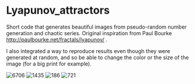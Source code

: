 # Lyapunov_attractors
Short code that generates beautiful images from pseudo-random number generation and chaotic series.
Original inspiration from Paul Bourke http://paulbourke.net/fractals/lyapunov/ .

I also integrated a way to reproduce results even though they were generated at random, and so be able to change the color or the size of the image (for a big print for example).

![6706](https://user-images.githubusercontent.com/69993865/149515147-b792b61c-4214-4558-abd6-ffe1f9c3deb3.jpg)
![1435](https://user-images.githubusercontent.com/69993865/149515241-e1f2806d-c1f5-4d98-83e3-6fe8d0332ffc.jpg)
![186](https://user-images.githubusercontent.com/69993865/149515286-e6333d5d-3ab1-4633-ba38-826a75f38536.jpg)
![721](https://user-images.githubusercontent.com/69993865/149515304-ae37f3d8-8e63-4db1-a26f-1cc9ba9a869b.jpg)
